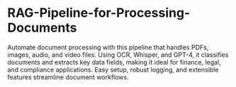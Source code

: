 # RAG-Pipeline-for-Processing-Documents
 Automate document processing with this pipeline that handles PDFs, images, audio, and video files. Using OCR, Whisper, and GPT-4, it classifies documents and extracts key data fields, making it ideal for finance, legal, and compliance applications. Easy setup, robust logging, and extensible features streamline document workflows.
